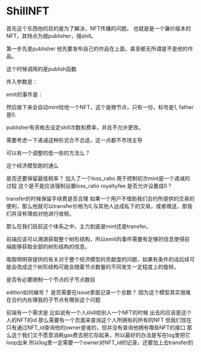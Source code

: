 # ShillNFT



首先这个东西他的目的是为了解决，NFT传播的问题。
也就是是一个廉价版本的NFT，其特点为弱publisher，强shill。




第一步先是publisher
他先要发布自己的作品在上面，甚至都无所谓是不是他的作品。

这个时候调用的是publish函数
 
 传入参数是：



 emit的事件是：




 然后接下来会自动mint给他一个NFT，这个是根节点，只有一份，标号是1, father是0.


publisher有资格去设定shill次数和费率，并且不允许更改。


 需要考虑一下递减这种形式合不合适，这一点都不市场主导

可以有一个调整的低一些的方法么？


这个经济模型跑的通么


是否还要保留最低税率？
加入了一个loss_ratio
用于控制初次mint是一个递减的过程
这个是不是应该强制设置loss_ratio
royaltyfee 是否允许设置成0？

transfer的时候保留手续费是否合理
如果一个用户不借助我们合约所提供的交易的便利，那么他就可以transfer价格为0,与其他人达成私下的交易，或者赠送，那我们并没有理由对他进行收税。

那么在我们目前这个体系之中，主力到底是mint还是transfer。


前端应该可以溯源获取整个树形结构，所以emit的事件需要有足够的信息使得前端能够获取全部的树形结构的信息。

吸取明明哥提供的有关对于整个经济模型的贡献度的问题，如果有条件的话后续可能会改成这个树形结构可能会随着节点数量的不同发生一定程度上的旋转。

是否有必要限制一个节点的子节点数目


edition如何编号？
是否需要在issue里面记录一个总数？
因为这个模型其实很难在合约内处理我的子节点有哪些这个问题

前端有一个需求是
比如说有一个人shill给别人一个NFT的时候
出去的应该是这个人的NFT的id
那么需要有一个页面来查询这个人所拥有的所有的NFT
但我们现在只有通过NFT_id查询他的owner是谁的，但并没有查询他拥有哪些NFT的接口
那么这个我们又不愿意消耗gas费去把它存起来，所以最好的办法是写在log里把它loop出来
所以log里一定需要一个owner对NFT_id的记录，还要加上去transfer的

